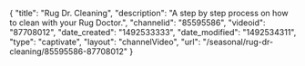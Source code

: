 {
    "title": "Rug Dr. Cleaning",
    "description": "A step by step process on how to clean with your Rug Doctor.",
    "channelid": "85595586",
    "videoid": "87708012",
    "date_created": "1492533333",
    "date_modified": "1492534311",
    "type": "captivate",
    "layout": "channelVideo",
    "url": "\/seasonal\/rug-dr-cleaning\/85595586-87708012"
}